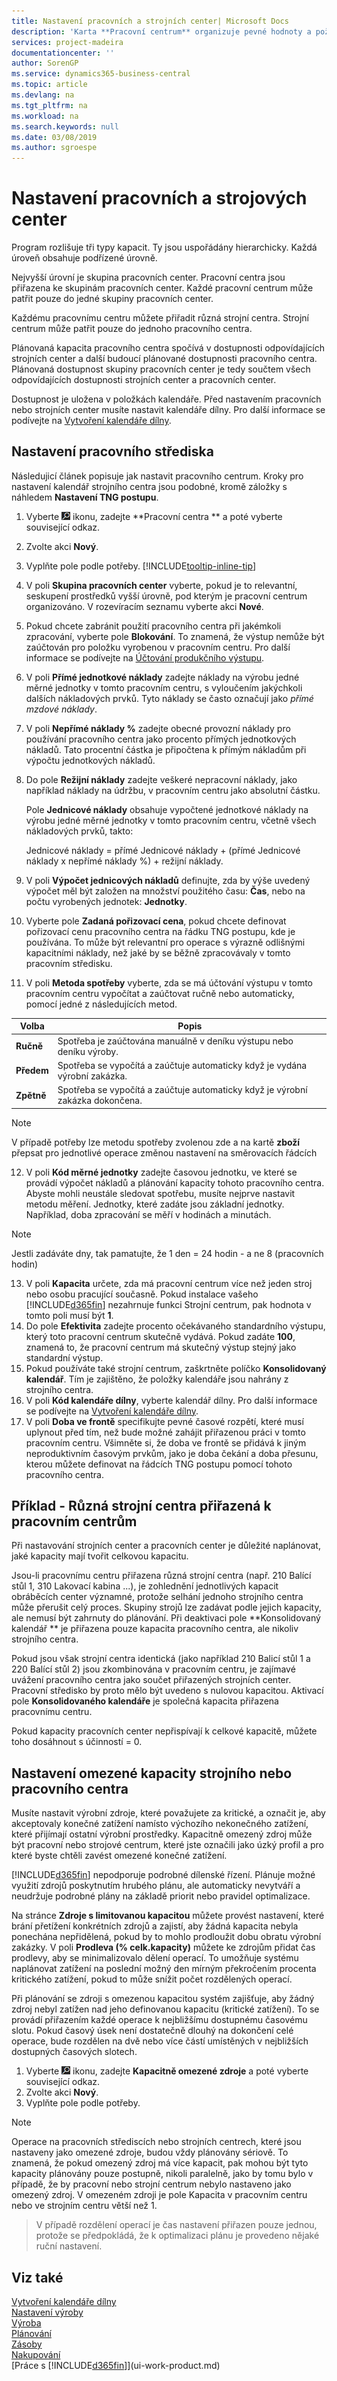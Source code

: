 ```yaml
---
title: Nastavení pracovních a strojních center| Microsoft Docs
description: 'Karta **Pracovní centrum** organizuje pevné hodnoty a požadavky výrobního zdroje, a tak řídí výstup výroby prováděné v tomto pracovním centru.'
services: project-madeira
documentationcenter: ''
author: SorenGP
ms.service: dynamics365-business-central
ms.topic: article
ms.devlang: na
ms.tgt_pltfrm: na
ms.workload: na
ms.search.keywords: null
ms.date: 03/08/2019
ms.author: sgroespe
---
```

# <a name="set-up-work-centers-and-machine-centers"></a>Nastavení pracovních a strojových center
Program rozlišuje tři typy kapacit. Ty jsou uspořádány hierarchicky. Každá úroveň obsahuje podřízené úrovně.  

Nejvyšší úrovní je skupina pracovních center. Pracovní centra jsou přiřazena ke skupinám pracovních center. Každé pracovní centrum může patřit pouze do jedné skupiny pracovních center.

Každému pracovnímu centru můžete přiřadit různá strojní centra. Strojní centrum může patřit pouze do jednoho pracovního centra.  

Plánovaná kapacita pracovního centra spočívá v dostupnosti odpovídajících strojních center a další budoucí plánované dostupnosti pracovního centra. Plánovaná dostupnost skupiny pracovních center je tedy součtem všech odpovídajících dostupnosti strojních center a pracovních center.  

Dostupnost je uložena v položkách kalendáře. Před nastavením pracovních nebo strojních center musíte nastavit kalendáře dílny. Pro další informace se podívejte na [Vytvoření kalendáře dílny](production-how-to-create-work-center-calendars.md).  

## <a name="to-set-up-a-work-center"></a>Nastavení pracovního střediska
Následujicí článek popisuje jak nastavit pracovního centrum. Kroky pro nastavení kalendář strojního centra jsou podobné, kromě záložky s náhledem **Nastavení TNG postupu**.  

1.  Vyberte ![Žárovku, která otevře funkci Řekněte mi](media/ui-search/search_small.png "Řekněte mi, co chcete dělat") ikonu, zadejte **Pracovní centra ** a poté vyberte související odkaz.  
2.  Zvolte akci **Nový**.  
3. Vyplňte pole podle potřeby. [!INCLUDE[tooltip-inline-tip](includes/tooltip-inline-tip_md.md)]
4.  V poli **Skupina pracovních center** vyberte, pokud je to relevantní, seskupení prostředků vyšší úrovně, pod kterým je pracovní centrum organizováno. V rozevíracím seznamu vyberte akci **Nové**.  
5.  Pokud chcete zabránit použití pracovního centra při jakémkoli zpracování, vyberte pole **Blokování**. To znamená, že výstup nemůže být zaúčtován pro položku vyrobenou v pracovním centru. Pro další informace se podívejte na [Účtování produkčního výstupu](production-how-to-post-output-quantity.md).
6.  V poli **Přímé jednotkové náklady** zadejte náklady na výrobu jedné měrné jednotky v tomto pracovním centru, s vyloučením jakýchkoli dalších nákladových prvků. Tyto náklady se často označují jako *přímé mzdové náklady*.  
7.  V poli **Nepřímé náklady %** zadejte obecné provozní náklady pro používání pracovního centra jako procento přímých jednotkových nákladů. Tato procentní částka je připočtena k přímým nákladům při výpočtu jednotkových nákladů.  
8.  Do pole **Režijní náklady** zadejte veškeré nepracovní náklady, jako například náklady na údržbu, v pracovním centru jako absolutní částku.  

    Pole **Jednicové náklady** obsahuje vypočtené jednotkové náklady na výrobu jedné měrné jednotky v tomto pracovním centru, včetně všech nákladových prvků, takto:  

    Jednicové náklady = přímé Jednicové náklady + (přímé Jednicové náklady x nepřímé náklady %) + režijní náklady.  

9.  V poli **Výpočet jednicových nákladů** definujte, zda by výše uvedený výpočet měl být založen na množství použitého času:  **Čas**, nebo na počtu vyrobených jednotek:  **Jednotky**.  
10.  Vyberte pole **Zadaná pořizovací cena**, pokud chcete definovat pořizovací cenu pracovního centra na řádku TNG postupu, kde je používána. To může být relevantní pro operace s výrazně odlišnými kapacitními náklady, než jaké by se běžně zpracovávaly v tomto pracovním středisku.  
11.  V poli **Metoda spotřeby** vyberte, zda se má účtování výstupu v tomto pracovním centru vypočítat a zaúčtovat ručně nebo automaticky, pomocí jedné z následujících metod.

|Volba|Popis|
|------|-----------|
|**Ručně**|Spotřeba je zaúčtována manuálně v deníku výstupu nebo deníku výroby.|
|**Předem**|Spotřeba se vypočítá a zaúčtuje automaticky když je vydána výrobní zakázka. |
|**Zpětně**|Spotřeba se vypočítá a zaúčtuje automaticky když je výrobní zakázka dokončena.|

> [!NOTE]
> V případě potřeby lze metodu spotřeby zvolenou zde a na kartě **zboží** přepsat pro jednotlivé operace změnou nastavení na směrovacích řádcích

12.  V poli **Kód měrné jednotky** zadejte časovou jednotku, ve které se provádí výpočet nákladů a plánování kapacity tohoto pracovního centra.
    Abyste mohli neustále sledovat spotřebu, musíte nejprve nastavit metodu měření. Jednotky, které zadáte jsou základní jednotky. Například, doba zpracování se měří v hodinách a minutách.

> [!NOTE]  
> Jestli zadáváte dny, tak pamatujte, že 1 den = 24 hodin - a ne 8 (pracovních hodin)

13.  V poli **Kapacita** určete, zda má pracovní centrum více než jeden stroj nebo osobu pracující současně. Pokud instalace vašeho [!INCLUDE[d365fin](includes/d365fin_md.md)] nezahrnuje funkci Strojní centrum, pak hodnota v tomto poli musí být **1**.  
14.  Do pole **Efektivita** zadejte procento očekávaného standardního výstupu, který toto pracovní centrum skutečně vydává. Pokud zadáte **100**, znamená to, že pracovní centrum má skutečný výstup stejný jako standardní výstup.  
15. Pokud používáte také strojní centrum, zaškrtněte políčko **Konsolidovaný kalendář**. Tím je zajištěno, že položky kalendáře jsou nahrány z strojního centra.  
16.  V poli **Kód kalendáře dílny**, vyberte kalendář dílny. Pro další informace se podívejte na [Vytvoření kalendáře dílny](production-how-to-create-work-center-calendars.md).  
17.  V poli **Doba ve frontě** specifikujte pevné časové rozpětí, které musí uplynout před tím, než bude možné zahájit přiřazenou práci v tomto pracovním centru. Všimněte si, že doba ve frontě se přidává k jiným neproduktivním časovým prvkům, jako je doba čekání a doba přesunu, kterou můžete definovat na řádcích TNG postupu pomocí tohoto pracovního centra.  

## <a name="example---different-machine-centers-assigned-to-a-work-center"></a>Příklad - Různá strojní centra přiřazená k pracovním centrům
Při nastavování strojních center a pracovních center je důležité naplánovat, jaké kapacity mají tvořit celkovou kapacitu.

Jsou-li pracovnímu centru přiřazena různá strojní centra (např. 210 Balící stůl 1, 310 Lakovací kabina ...), je zohlednění jednotlivých kapacit obráběcích center významné, protože selhání jednoho strojního centra může přerušit celý proces. Skupiny strojů lze zadávat podle jejich kapacity, ale nemusí být zahrnuty do plánování. Při deaktivaci pole **Konsolidovaný kalendář ** je přiřazena pouze kapacita pracovního centra, ale nikoliv strojního centra.

Pokud jsou však strojní centra identická (jako například 210 Balicí stůl 1 a 220 Balící stůl 2) jsou zkombinována v pracovním centru, je zajímavé uvážení pracovního centra jako součet přiřazených strojních center. Pracovní středisko by proto mělo být uvedeno s nulovou kapacitou. Aktivací pole **Konsolidovaného kalendáře** je společná kapacita přiřazena pracovnímu centru.

Pokud kapacity pracovních center nepřispívají k celkové kapacitě, můžete toho dosáhnout s účinností = 0.

## <a name="to-set-up-a-capacity-constrained-machine-or-work-center"></a>Nastavení omezené kapacity strojního nebo pracovního centra
Musíte nastavit výrobní zdroje, které považujete za kritické, a označit je, aby akceptovaly konečné zatížení namísto výchozího nekonečného zatížení, které přijímají ostatní výrobní prostředky. Kapacitně omezený zdroj může být pracovní nebo strojové centrum, které jste označili jako úzký profil a pro které byste chtěli zavést omezené konečné zatížení.

[!INCLUDE[d365fin](includes/d365fin_md.md)] nepodporuje podrobné dílenské řízení. Plánuje možné využití zdrojů poskytnutím hrubého plánu, ale automaticky nevytváří a neudržuje podrobné plány na základě priorit nebo pravidel optimalizace.

Na stránce **Zdroje s limitovanou kapacitou** můžete provést nastavení, které brání přetížení konkrétních zdrojů a zajistí, aby žádná kapacita nebyla ponechána nepřidělená, pokud by to mohlo prodloužit dobu obratu výrobní zakázky. V poli **Prodleva (% celk.kapacity)** můžete ke zdrojům přidat čas prodlevy, aby se minimalizovalo dělení operací. To umožňuje systému naplánovat zatížení na poslední možný den mírným překročením procenta kritického zatížení, pokud to může snížit počet rozdělených operací.

Při plánování se zdroji s omezenou kapacitou systém zajišťuje, aby žádný zdroj nebyl zatížen nad jeho definovanou kapacitu (kritické zatížení). To se provádí přiřazením každé operace k nejbližšímu dostupnému časovému slotu. Pokud časový úsek není dostatečně dlouhý na dokončení celé operace, bude rozdělen na dvě nebo více částí umístěných v nejbližších dostupných časových slotech.

1. Vyberte ![Žárovku, která otevře funkci Řekněte mi](media/ui-search/search_small.png "Řekněte mi, co chcete dělat") ikonu, zadejte **Kapacitně omezené zdroje** a poté vyberte související odkaz.
2. Zvolte akci **Nový**.
3. Vyplňte pole podle potřeby.

> [!NOTE]
> Operace na pracovních střediscích nebo strojních centrech, které jsou nastaveny jako omezené zdroje, budou vždy plánovány sériově. To znamená, že pokud omezený zdroj má více kapacit, pak mohou být tyto kapacity plánovány pouze postupně, nikoli paralelně, jako by tomu bylo v případě, že by pracovní nebo strojní centrum nebylo nastaveno jako omezený zdroj. V omezeném zdroji je pole Kapacita v pracovním centru nebo ve strojním centru větší než 1.

> V případě rozdělení operací je čas nastavení přiřazen pouze jednou, protože se předpokládá, že k optimalizaci plánu je provedeno nějaké ruční nastavení.

## <a name="see-also"></a>Viz také  
[Vytvoření kalendáře dílny](production-how-to-create-work-center-calendars.md)  
[Nastavení výroby](production-configure-production-processes.md)  
[Výroba](production-manage-manufacturing.md)    
[Plánování](production-planning.md)   
[Zásoby](inventory-manage-inventory.md)  
[Nakupování](purchasing-manage-purchasing.md)  
[Práce s [!INCLUDE[d365fin](includes/d365fin_md.md)]](ui-work-product.md)
